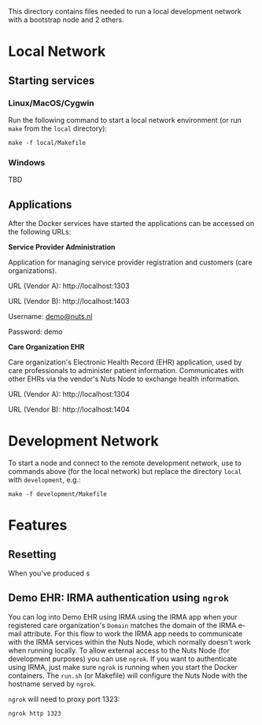 This directory contains files needed to run a local development network with a bootstrap node and 2 others.

# Local Network

## Starting services
### Linux/MacOS/Cygwin

Run the following command to start a local network environment (or run `make` from the `local` directory):

```shell script
make -f local/Makefile
```

### Windows

TBD

## Applications

After the Docker services have started the applications can be accessed on the following URLs:

**Service Provider Administration**

Application for managing service provider registration and customers (care organizations).

URL (Vendor A): http://localhost:1303

URL (Vendor B): http://localhost:1403

Username: demo@nuts.nl

Password: demo

**Care Organization EHR**

Care organization's Electronic Health Record (EHR) application, used by care professionals to administer patient information.
Communicates with other EHRs via the vendor's Nuts Node to exchange health information. 

URL (Vendor A): http://localhost:1304

URL (Vendor B): http://localhost:1404

# Development Network
To start a node and connect to the remote development network, use to commands above (for the local network) but replace the directory `local` with `development`, e.g.:

```shell script
make -f development/Makefile
```

# Features

## Resetting

When you've produced s

## Demo EHR: IRMA authentication using `ngrok`
You can log into Demo EHR using IRMA using the IRMA app when your registered care organization's `Domain` matches the domain of the IRMA e-mail attribute.
For this flow to work the IRMA app needs to communicate with the IRMA services within the Nuts Node, which normally doesn't work when running locally.
To allow external access to the Nuts Node (for development purposes) you can use `ngrok`.
If you want to authenticate using IRMA, just make sure `ngrok` is running when you start the Docker containers.
The `run.sh` (or Makefile) will configure the Nuts Node with the hostname served by `ngrok`.

`ngrok` will need to proxy port 1323:

```shell script
ngrok http 1323
```